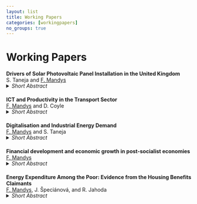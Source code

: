 ```yaml
---
layout: list
title: Working Papers
categories: [workingpapers]
no_groups: true
---
```


# Working Papers

**Drivers of Solar Photovoltaic Panel Installation in the United Kingdom** <br>
S. Taneja and <u>F. Mandys</u>
<details style="margin-top: -15px; margin-bottom: 20px;"><summary><i>Short Abstract</i></summary>
Examining the key drivers that motivate consumers to install solar photovoltaic and solar water heating panels in the United Kingdom. The Understanding Society dataset is employed, and the binomial and ordered logit regressions are applied.
</details>

**ICT and Productivity in the Transport Sector** <br>
<u>F. Mandys</u> and D. Coyle
<details style="margin-top: -15px; margin-bottom: 20px;"><summary><i>Short Abstract</i></summary>
Examining the impact that information and communication technologies have on productivity and energy productivity in the UK transportation and warehousing sectors. Comparisons across various countries are made.
</details>

**Digitalisation and Industrial Energy Demand** <br>
<u>F. Mandys</u> and S. Taneja
<details style="margin-top: -15px; margin-bottom: 20px;"><summary><i>Short Abstract</i></summary>
Analysing the effect of greater investment into information and communication technologies on industrial energy consumption across European countries.
</details>

**Financial development and economic growth in post-socialist economies** <br>
<u>F. Mandys</u>
<details style="margin-top: -15px; margin-bottom: 20px;"><summary><i>Short Abstract</i></summary>
Examining the extent to which various sectors of finance, such as stock markets and financial intermediaries, had a significant effect on economic growth in post-socialist countries. A panel dataset of the post-socialist countries is constructed for the period 1995-2023, including a set of economic, financial, and control variables. Additionally, the presence and impact of a structural break is examined.
</details>

**Energy Expenditure Among the Poor: Evidence from the Housing Benefits Claimants** <br>
<u>F. Mandys</u>, J. Špeciánová, and R. Jahoda
<details style="margin-top: -15px; margin-bottom: 20px;"><summary><i>Short Abstract</i></summary>
Research into the drivers and patterns of energy expenditure among the poorest households in the Czech Republic. The energy types examined include electricity and gas, differentiation is made between house owners and renters, and a unique large-scale dataset from the housing benefits claimants is used.
</details>
